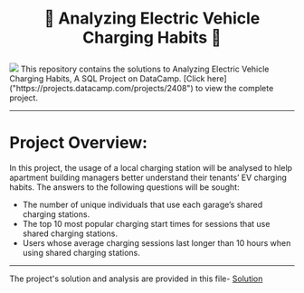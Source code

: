 # <p align="center" style="margin-top: 0px;"> 🔋 Analyzing Electric Vehicle Charging Habits 🚗

<img src ="evcharging.png">
This repository contains the solutions to Analyzing Electric Vehicle Charging Habits, A SQL Project on DataCamp. [Click here]("https://projects.datacamp.com/projects/2408") to view the complete project.

---
# Project Overview:  
In this project, the usage of a local charging station will be analysed to hlelp apartment building managers better understand their tenants’ EV charging habits. The answers to the following questions will be sought:
* The number of unique individuals that use each garage’s shared charging stations.
* The top 10 most popular charging start times for sessions that use shared charging stations.
* Users whose average charging sessions last longer than 10 hours when using shared charging stations. 

--- 
The project's solution and analysis are provided in this file- [Solution](Solution.md)
